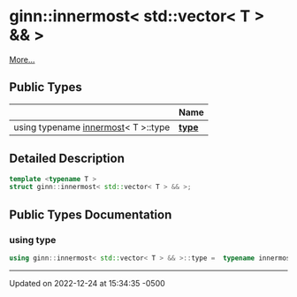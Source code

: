 # ginn::innermost< std::vector< T > && >


 [More...](#detailed-description)

## Public Types

<span class="api-table">

|                | Name           |
| -------------- | -------------- |
| using typename [innermost](api/Classes/structginn_1_1innermost.md)< T >::type | **[type](api/Classes/structginn_1_1innermost_3_01std_1_1vector_3_01_t_01_4_01_6_6_01_4.md#using-type)**  |


</span>

## Detailed Description

```cpp
template <typename T >
struct ginn::innermost< std::vector< T > && >;
```

## Public Types Documentation

### using type

```cpp
using ginn::innermost< std::vector< T > && >::type =  typename innermost<T>::type;
```


-------------------------------

Updated on 2022-12-24 at 15:34:35 -0500